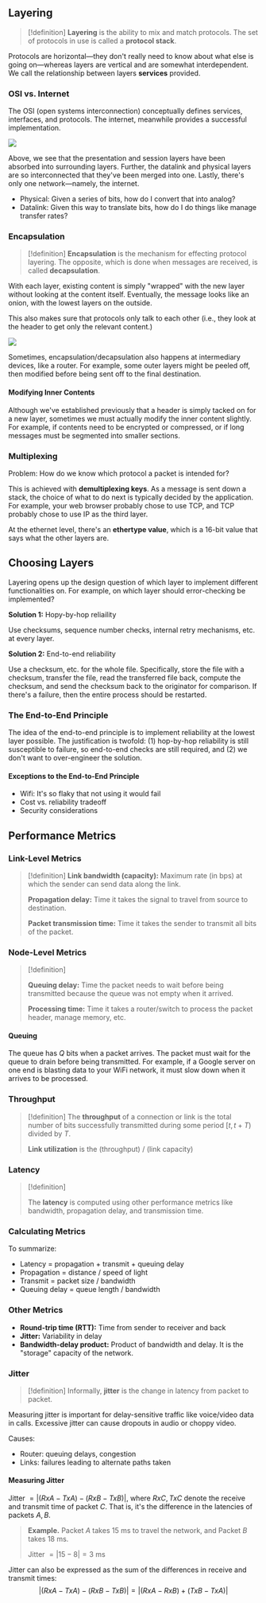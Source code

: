 ## Layering

>[!definition]
>**Layering** is the ability to mix and match protocols. The set of protocols in use is called a **protocol stack**. 

Protocols are horizontal—they don't really need to know about what else is going on—whereas layers are vertical and are somewhat interdependent. We call the relationship between layers **services** provided.

### OSI vs. Internet

The OSI (open systems interconnection) conceptually defines services, interfaces, and protocols. The internet, meanwhile provides a successful implementation. 

![](Pasted%20image%2020230913154621.png)

Above, we see that the presentation and session layers have been absorbed into surrounding layers. Further, the datalink and physical layers are so interconnected that they've been merged into one. Lastly, there's only one network—namely, the internet.

- Physical: Given a series of bits, how do I convert that into analog?
- Datalink: Given this way to translate bits, how do I do things like manage transfer rates?

### Encapsulation

>[!definition]
>**Encapsulation** is the mechanism for effecting protocol layering. The opposite, which is done when messages are received, is called **decapsulation**.

With each layer, existing content is simply "wrapped" with the new layer without looking at the content itself. Eventually, the message looks like an onion, with the lowest layers on the outside. 

This also makes sure that protocols only talk to each other (i.e., they look at the header to get only the relevant content.)

![](Pasted%20image%2020230913155322.png)

Sometimes, encapsulation/decapsulation also happens at intermediary devices, like a router. For example, some outer layers might be peeled off, then modified before being sent off to the final destination.

#### Modifying Inner Contents

Although we've established previously that a header is simply tacked on for a new layer, sometimes we must actually modify the inner content slightly. For example, if contents need to be encrypted or compressed, or if long messages must be segmented into smaller sections.

### Multiplexing

Problem: How do we know which protocol a packet is intended for?

This is achieved with **demultiplexing keys**. As a message is sent down a stack, the choice of what to do next is typically decided by the application. For example, your web browser probably chose to use TCP, and TCP probably chose to use IP as the third layer.

At the ethernet level, there's an **ethertype value**, which is a 16-bit value that says what the other layers are.

## Choosing Layers

Layering opens up the design question of which layer to implement different functionalities on. For example, on which layer should error-checking be implemented?

**Solution 1:** Hopy-by-hop reliaility

Use checksums, sequence number checks, internal retry mechanisms, etc. at every layer.

**Solution 2:** End-to-end reliability

Use a checksum, etc. for the whole file. Specifically, store the file with a checksum, transfer the file, read the transferred file back, compute the checksum, and send the checksum back to the originator for comparison. If there's a failure, then the entire process should be restarted. 

### The End-to-End Principle

The idea of the end-to-end principle is to implement reliability at the lowest layer possible. The justification is twofold: (1) hop-by-hop reliability is still susceptible to failure, so end-to-end checks are still required, and (2) we don't want to over-engineer the solution.

#### Exceptions to the End-to-End Principle

- Wifi: It's so flaky that not using it would fail
- Cost vs. reliability tradeoff
- Security considerations

## Performance Metrics

### Link-Level Metrics

>[!definition]
>**Link bandwidth (capacity):** Maximum rate (in bps) at which the sender can send data along the link.
>
>**Propagation delay:** Time it takes the signal to travel from source to destination.
>
>**Packet transmission time:** Time it takes the sender to transmit all bits of the packet.

### Node-Level Metrics

>[!definition]
>
>**Queuing delay:** Time the packet needs to wait before being transmitted because the queue was not empty when it arrived.
>
>**Processing time:** Time it takes a router/switch to process the packet header, manage memory, etc.

#### Queuing

The queue has $Q$ bits when a packet arrives. The packet must wait for the queue to drain before being transmitted. For example, if a Google server on one end is blasting data to your WiFi network, it must slow down when it arrives to be processed.

### Throughput

>[!definition]
>The **throughput** of a connection or link is the total number of bits successfully transmitted during some period $[t, t+T)$ divided by $T$.
>
>**Link utilization** is the (throughput) / (link capacity)

### Latency

>[!definition]
>
>The **latency** is computed using other performance metrics like bandwidth, propagation delay, and transmission time. 

### Calculating Metrics

To summarize:
- Latency = propagation + transmit + queuing delay
- Propagation = distance / speed of light
- Transmit = packet size / bandwidth
- Queuing delay = queue length / bandwidth
### Other Metrics

- **Round-trip time (RTT):** Time from sender to receiver and back
- **Jitter:** Variability in delay
- **Bandwidth-delay product:** Product of bandwidth and delay. It is the "storage" capacity of the network.

### Jitter

>[!definition]
>Informally, **jitter** is the change in latency from packet to packet.

Measuring jitter is important for delay-sensitive traffic like voice/video data in calls. Excessive jitter can cause dropouts in audio or choppy video.

Causes:
- Router: queuing delays, congestion
- Links: failures leading to alternate paths taken

#### Measuring Jitter

Jitter $=|(RxA-TxA)-(RxB-TxB)|$, where $RxC, TxC$ denote the receive and transmit time of packet $C$. That is, it's the difference in the latencies of packets $A, B$. 

>**Example.** Packet $A$ takes $15$ ms to travel the network, and Packet $B$ takes $18$ ms.
>
>Jitter $=| 15 - 8 | = 3$ ms

Jitter can also be expressed as the sum of the differences in receive and transmit times:
$$|(RxA-TxA)-(RxB-TxB)|=|(RxA-RxB)+(TxB-TxA)|$$

